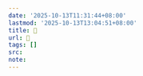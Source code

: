 ```yaml
---
date: '2025-10-13T11:31:44+08:00'
lastmod: '2025-10-13T13:04:51+08:00'
title: 󰪠
url: 󰪠
tags: []
src:
note:
---
```

